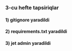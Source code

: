 ### 3-cu hefte tapsiriqlar
#### 1) gitignore yaradildi
#### 2) requirements.txt yaradildi
#### 3) jet admin yaradildi
